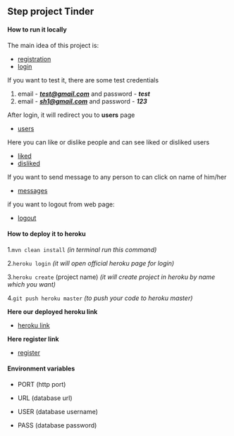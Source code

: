 ## Step project Tinder

#### How to run it locally
The main idea of this project is:
- [registration](http://localhost:5000/reg)
- [login](http://localhost:5000/login)

If you want to test it, there are some test credentials
1. email - ***test@gmail.com*** and password - ***test***
2. email - ***sh1@gmail.com*** and password - ***123***

After login, it will redirect you to **users** page

- [users](http://localhost:5000/users)

Here you can like or dislike people and can see liked or disliked users

- [liked](http://localhost:5000/liked)
- [disliked](http://localhost:5000/disliked)

If you want to send message to any person to can click on name of him/her

- [messages](http://localhost:5000/messages)

if you want to logout from web page:

- [logout](http://localhost:5000/logout)

#### How to deploy it to heroku

1.`mvn clean install` *(in terminal run this command)*

2.`heroku login` *(it will open official heroku page for login)*

3.`heroku create` (project name) *(it will create project in heroku by name which you want)*

4.`git push heroku master` *(to push your code to heroku master)*

**Here our deployed heroku link**
- [heroku link](http://tindershefamaryam.herokuapp.com)

**Here register link**
- [register](http://tindershefamaryam.herokuapp.com)

#### Environment variables
- PORT (http port)

- URL (database url)

- USER (database username)

- PASS (database password)







